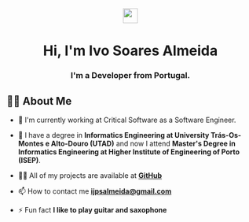 <h1 align="center"> <img src="https://raw.githubusercontent.com/MartinHeinz/MartinHeinz/master/wave.gif" width="30px"> 
<h1 align="center">Hi, I'm Ivo Soares Almeida</h1>
<h3 align="center"> I'm a Developer from Portugal.</h3>

## 🙋‍♂️ About Me

- 🔭 I'm currently working at Critical Software as a Software Engineer.
  
- 🌱 I have a degree in **Informatics Engineering at University Trás-Os-Montes e Alto-Douro (UTAD)** and now I attend **Master's Degree in Informatics Engineering at Higher Institute of Engineering of Porto (ISEP)**.

- 👨‍💻 All of my projects are available at **[GitHub](https://github.com/ijpsalmeida?tab=repositories)**

- 📫 How to contact me **ijpsalmeida@gmail.com**

- ⚡ Fun fact **I like to play guitar and saxophone**





